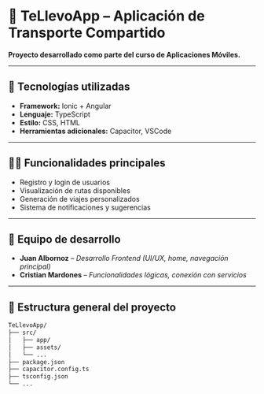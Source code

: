 # 🚗 TeLlevoApp – Aplicación de Transporte Compartido

**Proyecto desarrollado como parte del curso de Aplicaciones Móviles.**

---

## 📱 Tecnologías utilizadas

- **Framework:** Ionic + Angular
- **Lenguaje:** TypeScript
- **Estilo:** CSS, HTML
- **Herramientas adicionales:** Capacitor, VSCode

---

## 👨‍💻 Funcionalidades principales

- Registro y login de usuarios
- Visualización de rutas disponibles
- Generación de viajes personalizados
- Sistema de notificaciones y sugerencias

---

## 👥 Equipo de desarrollo

- **Juan Albornoz** – _Desarrollo Frontend (UI/UX, home, navegación principal)_
- **Cristian Mardones** – _Funcionalidades lógicas, conexión con servicios_

---

## 📂 Estructura general del proyecto

```bash
TeLlevoApp/
├── src/
│   ├── app/
│   ├── assets/
│   └── ...
├── package.json
├── capacitor.config.ts
├── tsconfig.json
└── ...
